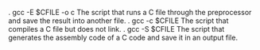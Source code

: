 . gcc -E $CFILE -o c
The script that runs a C file through the preprocessor and save the result into another file.
. gcc -c $CFILE
The script that compiles a C file but does not link.
. gcc -S $CFILE
The script that generates the assembly code of a C code and save it in an output file.
